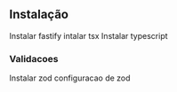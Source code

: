 ## Instalação

Instalar fastify
intalar tsx
Instalar typescript

### Validacoes

Instalar zod
configuracao de zod
